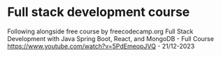 # Full stack development course
Following alongside free course by freecodecamp.org
Full Stack Development with Java Spring Boot, React, and MongoDB - Full Course
https://www.youtube.com/watch?v=5PdEmeopJVQ - 21/12-2023
